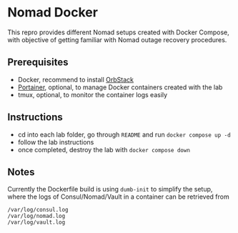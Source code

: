 # Nomad Docker

This repro provides different Nomad setups created with Docker Compose, with objective of getting familiar with Nomad outage recovery procedures.

## Prerequisites

- Docker, recommend to install [OrbStack](https://orbstack.dev/download)
- [Portainer](https://docs.portainer.io/start/install-ce/server/docker/linux#deployment), optional, to manage Docker containers created with the lab 
- tmux, optional, to monitor the container logs easily

## Instructions

- cd into each lab folder, go through `README` and run `docker compose up -d`
- follow the lab instructions
- once completed, destroy the lab with `docker compose down`

## Notes

Currently the Dockerfile build is using `dumb-init` to simplify the setup, where the logs of Consul/Nomad/Vault in a container can be retrieved from

```
/var/log/consul.log
/var/log/nomad.log
/var/log/vault.log
```